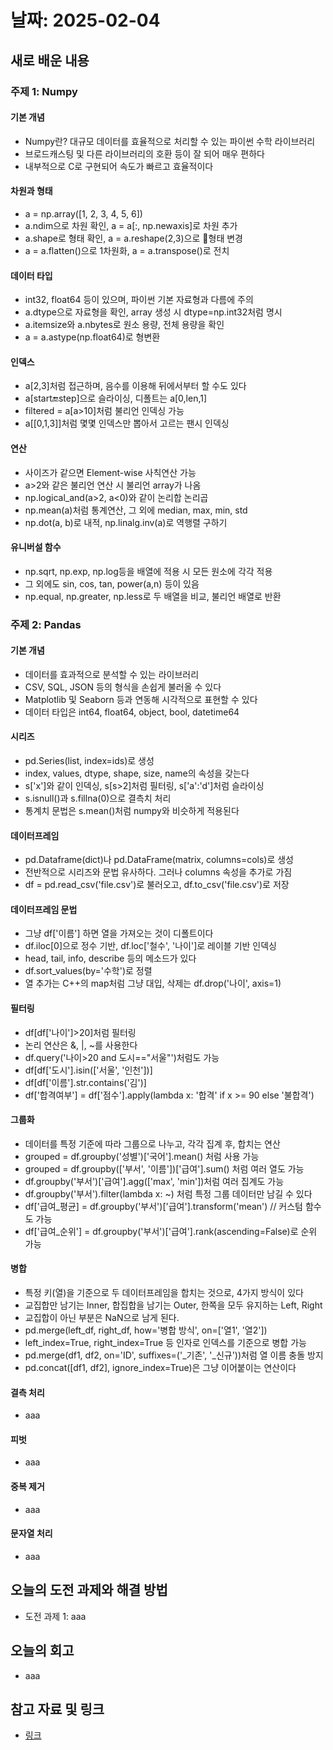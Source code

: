 # 날짜: 2025-02-04

## 새로 배운 내용

### 주제 1: Numpy
#### 기본 개념
- Numpy란? 대규모 데이터를 효율적으로 처리할 수 있는 파이썬 수학 라이브러리
- 브로드캐스팅 및 다른 라이브러리의 호환 등이 잘 되어 매우 편하다
- 내부적으로 C로 구현되어 속도가 빠르고 효율적이다
#### 차원과 형태
- a = np.array([1, 2, 3, 4, 5, 6])
- a.ndim으로 차원 확인, a = a[:, np.newaxis]로 차원 추가
- a.shape로 형태 확인, a = a.reshape(2,3)으로 형태 변경
- a = a.flatten()으로 1차원화, a = a.transpose()로 전치
#### 데이터 타입
- int32, float64 등이 있으며, 파이썬 기본 자료형과 다름에 주의
- a.dtype으로 자료형을 확인, array 생성 시 dtype=np.int32처럼 명시
- a.itemsize와 a.nbytes로 원소 용량, 전체 용량을 확인
- a = a.astype(np.float64)로 형변환
#### 인덱스
- a[2,3]처럼 접근하며, 음수를 이용해 뒤에서부터 할 수도 있다
- a[start:end:step]으로 슬라이싱, 디폴트는 a[0,len,1]
- filtered = a[a>10]처럼 불리언 인덱싱 가능
- a[[0,1,3]]처럼 몇몇 인덱스만 뽑아서 고르는 팬시 인덱싱
#### 연산
- 사이즈가 같으면 Element-wise 사칙연산 가능
- a>2와 같은 불리언 연산 시 불리언 array가 나옴
- np.logical_and(a>2, a<0)와 같이 논리합 논리곱
- np.mean(a)처럼 통계연산, 그 외에 median, max, min, std
- np.dot(a, b)로 내적, np.linalg.inv(a)로 역행렬 구하기
#### 유니버설 함수
- np.sqrt, np.exp, np.log등을 배열에 적용 시 모든 원소에 각각 적용
- 그 외에도 sin, cos, tan, power(a,n) 등이 있음
- np.equal, np.greater, np.less로 두 배열을 비교, 불리언 배열로 반환

### 주제 2: Pandas
#### 기본 개념
- 데이터를 효과적으로 분석할 수 있는 라이브러리
- CSV, SQL, JSON 등의 형식을 손쉽게 불러올 수 있다
- Matplotlib 및 Seaborn 등과 연동해 시각적으로 표현할 수 있다
- 데이터 타입은 int64, float64, object, bool, datetime64
#### 시리즈
- pd.Series(list, index=ids)로 생성
- index, values, dtype, shape, size, name의 속성을 갖는다
- s['x']와 같이 인덱싱, s[s>2]처럼 필터링, s['a':'d']처럼 슬라이싱
- s.isnull()과 s.fillna(0)으로 결측치 처리
- 통계치 문법은 s.mean()처럼 numpy와 비슷하게 적용된다
#### 데이터프레임
- pd.Dataframe(dict)나 pd.DataFrame(matrix, columns=cols)로 생성
- 전반적으로 시리즈와 문법 유사하다. 그러나 columns 속성을 추가로 가짐
- df = pd.read_csv('file.csv')로 불러오고, df.to_csv('file.csv')로 저장
#### 데이터프레임 문법
- 그냥 df['이름'] 하면 열을 가져오는 것이 디폴트이다
- df.iloc[0]으로 정수 기반, df.loc['철수', '나이']로 레이블 기반 인덱싱
- head, tail, info, describe 등의 메소드가 있다
- df.sort_values(by='수학')로 정렬
- 열 추가는 C++의 map처럼 그냥 대입, 삭제는 df.drop('나이', axis=1)
#### 필터링
- df[df['나이']>20]처럼 필터링
- 논리 연산은 &, |, ~를 사용한다
- df.query('나이>20 and 도시=="서울"')처럼도 가능
- df[df['도시'].isin(['서울', '인천'])]
- df[df['이름'].str.contains('김')]
- df['합격여부'] = df['점수'].apply(lambda x: '합격' if x >= 90 else '불합격')
#### 그룹화
- 데이터를 특정 기준에 따라 그룹으로 나누고, 각각 집계 후, 합치는 연산
- grouped = df.groupby('성별')['국어'].mean() 처럼 사용 가능
- grouped = df.groupby(['부서', '이름'])['급여'].sum() 처럼 여러 열도 가능
- df.groupby('부서')['급여'].agg(['max', 'min'])처럼 여러 집계도 가능
- df.groupby('부서').filter(lambda x: ~) 처럼 특정 그룹 데이터만 남길 수 있다
- df['급여_평균] = df.groupby('부서')['급여'].transform('mean') // 커스텀 함수도 가능
- df['급여_순위'] = df.groupby('부서')['급여'].rank(ascending=False)로 순위 가능
#### 병합
- 특정 키(열)을 기준으로 두 데이터프레임을 합치는 것으로, 4가지 방식이 있다
- 교집합만 남기는 Inner, 합집합을 남기는 Outer, 한쪽을 모두 유지하는 Left, Right
- 교집합이 아닌 부분은 NaN으로 남게 된다.
- pd.merge(left_df, right_df, how='병합 방식', on=['열1', '열2'])
- left_index=True, right_index=True 등 인자로 인덱스를 기준으로 병합 가능
- pd.merge(df1, df2, on='ID', suffixes=('_기존', '_신규'))처럼 열 이름 충돌 방지
- pd.concat([df1, df2], ignore_index=True)은 그냥 이어붙이는 연산이다
#### 결측 처리
- aaa
#### 피벗
- aaa
#### 중복 제거
- aaa
#### 문자열 처리
- aaa

## 오늘의 도전 과제와 해결 방법
- 도전 과제 1: aaa

## 오늘의 회고
- aaa

## 참고 자료 및 링크
- [링크](https://colab.research.google.com/drive/14kq1TB70TQV9EIkXSibuTEMNEfzsp771?usp=drive_link)
